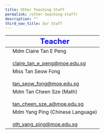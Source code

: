 ```yaml
---
title: Other Teaching Staff
permalink: /other-teaching-staff/
description: ""
third_nav_title: Our Staff
---
```

|  | <strong style="color: blue; font-size: 24px;">Teacher</strong>               |
|-------------|------------------------------------------------------------------|
|             | Mdm Claire Tan E Peng<br><br><a href="mailto:claire_tan_e_peng@moe.edu.sg">claire_tan_e_peng@moe.edu.sg</a>                |
|             | Miss Tan Seow Fong<br><br><a href="mailto:tan_seow_fong@moe.edu.sg">tan_seow_fong@moe.edu.sg</a>
|             | Mdm Tan Cheen Sze (Math)<br><br> <a href="mailto:tan_cheen_sze_a@moe.edu.sg">tan_cheen_sze_a@moe.edu.sg</a>      |
|             | Mdm Yang Ping (Chinese Language)<br><br><a href="mailto:oth_yang_ping@moe.edu.sg">oth_yang_ping@moe.edu.sg</a> |